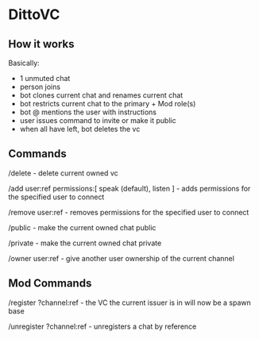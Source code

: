 # DittoVC

## How it works
Basically:
- 1 unmuted chat
- person joins
- bot clones current chat and renames current chat
- bot restricts current chat to the primary + Mod role(s)
- bot @ mentions the user with instructions
- user issues command to invite or make it public
- when all have left, bot deletes the vc

## Commands
/delete - delete current owned vc

/add user:ref permissions:[ speak (default), listen ] - adds permissions for the specified user to connect

/remove user:ref - removes permissions for the specified user to connect

/public - make the current owned chat public

/private - make the current owned chat private

/owner user:ref - give another user ownership of the current channel

## Mod Commands
/register ?channel:ref - the VC the current issuer is in will now be a spawn base

/unregister ?channel:ref - unregisters a chat by reference